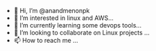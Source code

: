 - 👋 Hi, I’m @anandmenonpk
- 👀 I’m interested in linux and AWS...
- 🌱 I’m currently learning some devops tools...
- 💞️ I’m looking to collaborate on Linux projects ...
- 📫 How to reach me ...

<!---
anandmenonpk/anandmenonpk is a ✨ special ✨ repository because its `README.md` (this file) appears on your GitHub profile.
You can click the Preview link to take a look at your changes.
--->
